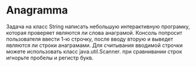 # Anagramma
Задача на класс String
написать небольшую  интерактивную програмку, которая проверяет являются ли слова анаграмой. Консоль попросит пользователя ввести 1-ю строчку, после вводу вторую и выведет являются ли строки анаграмами. Для считывания вводимой строчки можете использовать класс java.util.Scanner.
при сравнивании строк игнорьте пробелы и регистр букв. 
